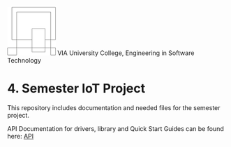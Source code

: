 ![VIA Logo](/docs/resources/logo.png) VIA University College, Engineering in Software Technology

# 4. Semester IoT Project #
This repository includes documentation and needed files for the semester project.

API Documentation for drivers, library and Quick Start Guides can be found here: [API](https://ihavn.github.io/IoT_Semester_project/)

